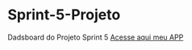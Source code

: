 # Sprint-5-Projeto
Dadsboard do Projeto Sprint 5 
[Acesse aqui meu APP](https://sprint-5-venda-de-carros.onrender.com) 
